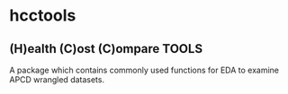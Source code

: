 # hcctools
## (H)ealth (C)ost (C)ompare TOOLS 
A package which contains commonly used functions for EDA to examine APCD wrangled datasets.
